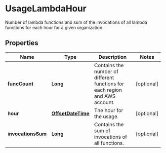 

# UsageLambdaHour

Number of lambda functions and sum of the invocations of all lambda functions for each hour for a given organization.
## Properties

Name | Type | Description | Notes
------------ | ------------- | ------------- | -------------
**funcCount** | **Long** | Contains the number of different functions for each region and AWS account. |  [optional]
**hour** | [**OffsetDateTime**](OffsetDateTime.md) | The hour for the usage. |  [optional]
**invocationsSum** | **Long** | Contains the sum of invocations of all functions. |  [optional]



